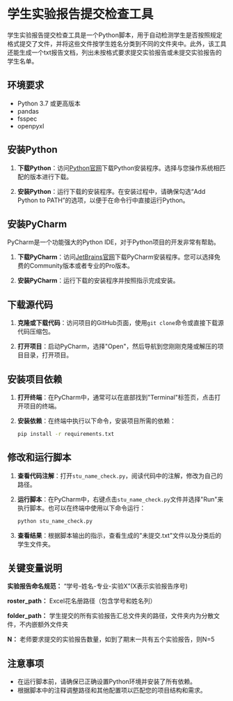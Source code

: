 # 学生实验报告提交检查工具

学生实验报告提交检查工具是一个Python脚本，用于自动检测学生是否按照规定格式提交了文件，并将这些文件按学生姓名分类到不同的文件夹中。此外，该工具还能生成一个txt报告文档，列出未按格式要求提交实验报告或未提交实验报告的学生名单。

## 环境要求

- Python 3.7 或更高版本
- pandas
- fsspec
- openpyxl

## 安装Python

1. **下载Python**：访问[Python官网](https://www.python.org/downloads/)下载Python安装程序。选择与您操作系统相匹配的版本进行下载。

2. **安装Python**：运行下载的安装程序。在安装过程中，请确保勾选“Add Python to PATH”的选项，以便于在命令行中直接运行Python。

## 安装PyCharm

PyCharm是一个功能强大的Python IDE，对于Python项目的开发非常有帮助。

1. **下载PyCharm**：访问[JetBrains官网](https://www.jetbrains.com/pycharm/download/)下载PyCharm安装程序。您可以选择免费的Community版本或者专业的Pro版本。

2. **安装PyCharm**：运行下载的安装程序并按照指示完成安装。

## 下载源代码

1. **克隆或下载代码**：访问项目的GitHub页面，使用`git clone`命令或直接下载源代码压缩包。

2. **打开项目**：启动PyCharm，选择"Open"，然后导航到您刚刚克隆或解压的项目目录，打开项目。

## 安装项目依赖

1. **打开终端**：在PyCharm中，通常可以在底部找到"Terminal"标签页，点击打开项目的终端。

2. **安装依赖**：在终端中执行以下命令，安装项目所需的依赖：

    ```bash
    pip install -r requirements.txt
    ```

## 修改和运行脚本

1. **查看代码注解**：打开`stu_name_check.py`，阅读代码中的注解，修改为自己的路径。

2. **运行脚本**：在PyCharm中，右键点击`stu_name_check.py`文件并选择"Run"来执行脚本。也可以在终端中使用以下命令运行：

    ```bash
    python stu_name_check.py
    ```

3. **查看结果**：根据脚本输出的指示，查看生成的"未提交.txt"文件以及分类后的学生文件夹。

## 关键变量说明

**实验报告命名规范：** “学号-姓名-专业-实验X”(X表示实验报告序号)

**roster_path：** Excel花名册路径（包含学号和姓名列）

**folder_path：** 学生提交的所有实验报告汇总文件夹的路径，文件夹内为分散文件，不内嵌额外文件夹

**N：** 老师要求提交的实验报告数量，如到了期末一共有五个实验报告，则N=5

## 注意事项

- 在运行脚本前，请确保已正确设置Python环境并安装了所有依赖。
- 根据脚本中的注释调整路径和其他配置项以匹配您的项目结构和需求。
